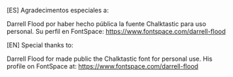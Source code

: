 [ES]
Agradecimentos especiales a:

Darrell Flood por haber hecho pública la fuente Chalktastic para uso personal. Su perfil en FontSpace: https://www.fontspace.com/darrell-flood

[EN]
Special thanks to:

Darrell Flood for made public the Chalktastic font for personal use.  His profile on FontSpace at: https://www.fontspace.com/darrell-flood